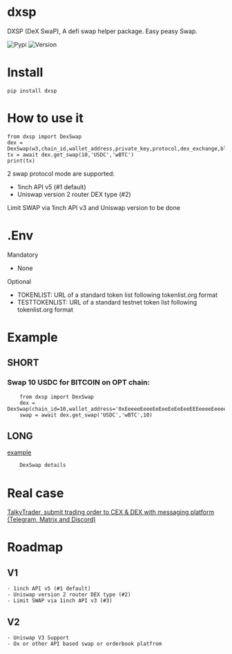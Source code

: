 # dxsp
DXSP (DeX SwaP), A defi swap helper package. 
Easy peasy Swap.

![Pypi](https://img.shields.io/pypi/dm/dxsp)
![Version](https://img.shields.io/pypi/v/dxsp)

# Install
`pip install dxsp`

# How to use it
```
from dxsp import DexSwap
dex = DexSwap(w3,chain_id,wallet_address,private_key,protocol,dex_exchange,block_explorer_api)
tx = await dex.get_swap(10,'USDC','wBTC')
print(tx)
```

2 swap protocol mode are supported:
 - 1inch API v5 (#1 default)
 - Uniswap version 2 router DEX type (#2)

Limit SWAP via 1inch API v3 and Uniswap version to be done

# .Env
Mandatory
 - None

Optional
 - TOKENLIST: URL of a standard token list following tokenlist.org format
 - TESTTOKENLIST: URL of a standard testnet token list following tokenlist.org format

# Example

## SHORT

### Swap 10 USDC for BITCOIN on OPT chain:

```
	from dxsp import DexSwap
	dex = DexSwap(chain_id=10,wallet_address='0xEeeeeEeeeEeEeeEeEeEeeEEEeeeeEeeeeeeeEEeE',private_key='0x111111111117dc0aa78b770fa6a738034120c302',block_explorer_api='1X23Q4ACZ5T3KXG67WIAH7X8C510F1972TM')
	swap = await dex.get_swap('USDC','wBTC',10)
```

## LONG
[example](examples/example.py)
```diff
	DexSwap details
```

# Real case

[TalkyTrader, submit trading order to CEX & DEX with messaging platform (Telegram, Matrix and Discord)](https://github.com/mraniki/tt)

# Roadmap

## V1
	- 1inch API v5 (#1 default)
	- Uniswap version 2 router DEX type (#2)
	- Limit SWAP via 1inch API v3 (#3)

## V2 
	- Uniswap V3 Support
	- Ox or other API based swap or orderbook platfrom
